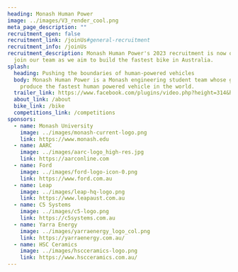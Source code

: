 ```yaml
---
heading: Monash Human Power
image: ../images/V3_render_cool.png
meta_page_description: ""
recruitment_open: false
recruitment_link: /joinUs#general-recruitment
recruitment_info: /joinUs
recruitment_description: Monash Human Power's 2023 recruitment is now open! Come
  join our team as we aim to build the fastest bike in Australia.
splash:
  heading: Pushing the boundaries of human-powered vehicles
  body: Monash Human Power is a Monash engineering student team whose goal is to
    produce the fastest human powered vehicle in the world.
  trailer_link: https://www.facebook.com/plugins/video.php?height=314&href=https%3A%2F%2Fwww.facebook.com%2FMonashHumanPower%2Fvideos%2F514883570018670%2F&show_text=false&width=560&t=0
  about_link: /about
  bike_link: /bike
  competitions_link: /competitions
sponsors:
  - name: Monash University
    image: ../images/monash-current-logo.png
    link: https://www.monash.edu
  - name: AARC
    image: ../images/aarc-logo_high-res.jpg
    link: https://aarconline.com
  - name: Ford
    image: ../images/ford-logo-icon-0.png
    link: https://www.ford.com.au
  - name: Leap
    image: ../images/leap-hq-logo.png
    link: https://www.leapaust.com.au
  - name: C5 Systems
    image: ../images/c5-logo.png
    link: https://c5systems.com.au
  - name: Yarra Energy
    image: ../images/yarraenergy_logo_col.png
    link: https://yarraenergy.com.au/
  - name: HSC Ceramics
    image: ../images/hscceramics-logo.png
    link: https://www.hscceramics.com.au/
---
```

